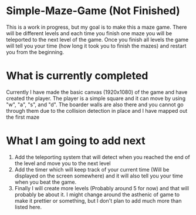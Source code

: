 # Simple-Maze-Game (Not Finished)
This is a work in progress, but my goal is to make this a maze game. There will be different levels and each time you finish one maze you will be teleported to the next level of the game. Once you finish all levels the game will tell you your time (how long it took you to finish the mazes) and restart you from the beginning. 

# What is currently completed
Currently I have made the basic canvas (1920x1080) of the game and have created the player. The player is a simple square and it can move by using "w", "a", "s", and "d". The boarder walls are also there and you cannot go through them due to the collision detection in place and I have mapped out the first maze 

# What I am going to add next
1. Add the teleporting system that will detect when you reached the end of the level and move you to the next level
2. Add the timer which will keep track of your current time (Will be displayed on the screen somewhere) and it will also tell you your time when you beat the game.
3. Finally I will create more levels (Probably around 5 for now) and that will probably be about it. I might change around the asthenic of game to make it prettier or something, but I don't plan to add much more than listed here. 
